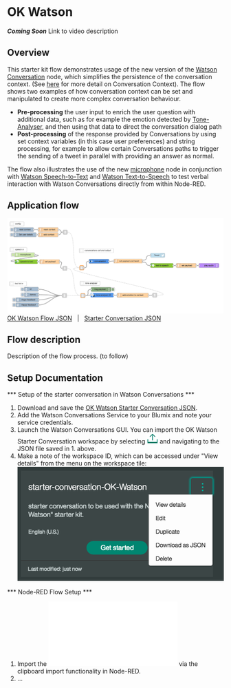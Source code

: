 # OK Watson
***Coming Soon***
Link to video description

## Overview


This starter kit flow demonstrates usage of the new version of the <a href="">Watson Conversation</a> node, which simplifies the persistence of the conversation context. (See <a href="">here</a> for more detail on Conversation Context).
The flow shows two examples of how conversation context can be set and manipulated to create more complex conversation behaviour.
* <b>Pre-processing</b> the user input to enrich the user question with additional data, such as for example the emotion detected by <a href="">Tone-Analyser</a>, and then using that data to direct the conversation dialog path
*  <b>Post-processing</b> of the response provided by Conversations by using set context variables (in this case user preferences) and string processing, for example to allow certain Conversations paths to trigger the sending of a tweet in parallel with providing an answer as normal.

The flow also illustrates the use of the new <a href="">microphone</a> node in conjunction with <a href="">Watson Speech-to-Text</a> and <a href="">Watson Text-to-Speech</a> to test verbal interaction with Watson Conversations directly from within Node-RED.

## Application flow
![OK Watson Flow](ok-watson-starter-flow.png)
[OK Watson Flow JSON](ok-watson-starter-flow.json)
 &nbsp;   |  &nbsp;  [Starter Conversation JSON](ok-watson-starter-conversation.json)

## Flow description
Description of the flow process. (to follow)

## Setup Documentation
*** Setup of the starter conversation in Watson Conversations ***
1. Download and save the [OK Watson Starter Conversation JSON](ok-watson-starter-conversation.json).  
2. Add the Watson Conversations Service to your Blumix and note your service credentials.
3. Launch the Watson Conversations GUI. You can  import the OK Watson Starter Conversation workspace by selecting ![icon](importconv.png) and navigating to the JSON file saved in 1. above.
4. Make a note of the workspace ID, which can be accessed under "View details" from the menu on the workspace tile:
![workspaceID](workspace.png)

*** Node-RED Flow Setup ***
1. Import the ![OK Watson Flow](ok-watson-starter-flow.json) via the clipboard import functionality in Node-RED.
2. ...
